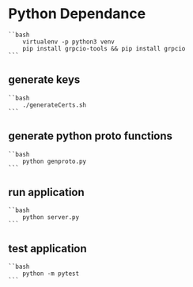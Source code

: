 

# Python Dependance

    ``bash
        virtualenv -p python3 venv
        pip install grpcio-tools && pip install grpcio
    ```

## generate keys

    ``bash
        ./generateCerts.sh
    ```
## generate python proto functions

    ``bash
        python genproto.py
    ```
## run application

    ``bash
        python server.py
    ```

## test application

    ``bash
        python -m pytest
    ```
